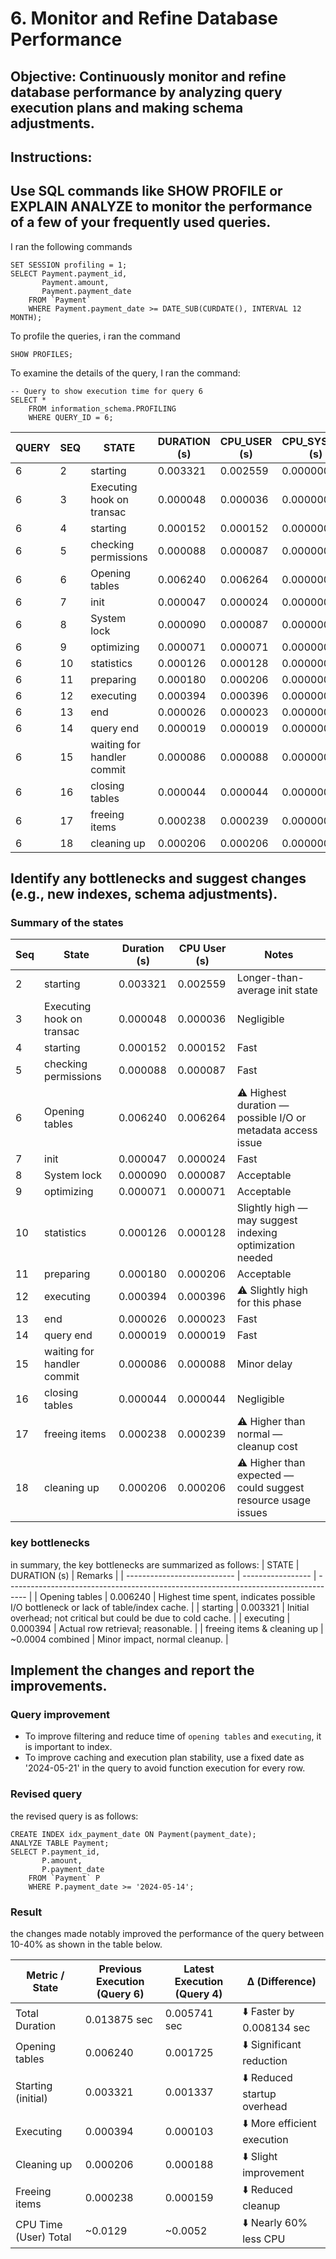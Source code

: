 # 6. Monitor and Refine Database Performance

## Objective: Continuously monitor and refine database performance by analyzing query execution plans and making schema adjustments.

## Instructions:

## Use SQL commands like SHOW PROFILE or EXPLAIN ANALYZE to monitor the performance of a few of your frequently used queries.
I ran the following commands
```
SET SESSION profiling = 1;
SELECT Payment.payment_id,
       Payment.amount,
       Payment.payment_date
    FROM `Payment`
    WHERE Payment.payment_date >= DATE_SUB(CURDATE(), INTERVAL 12 MONTH);
```

To profile the queries, i ran the command
```
SHOW PROFILES;
```

To examine the details of the query, I ran the command:
```
-- Query to show execution time for query 6
SELECT *
    FROM information_schema.PROFILING
    WHERE QUERY_ID = 6;
```

| QUERY | SEQ | STATE                      | DURATION (s) | CPU\_USER (s) | CPU\_SYSTEM (s) |
| ----- | --- | -------------------------- | ------------ | ------------- | --------------- |
| 6     | 2   | starting                   | 0.003321     | 0.002559      | 0.000000        |
| 6     | 3   | Executing hook on transac  | 0.000048     | 0.000036      | 0.000000        |
| 6     | 4   | starting                   | 0.000152     | 0.000152      | 0.000000        |
| 6     | 5   | checking permissions       | 0.000088     | 0.000087      | 0.000000        |
| 6     | 6   | Opening tables             | 0.006240     | 0.006264      | 0.000000        |
| 6     | 7   | init                       | 0.000047     | 0.000024      | 0.000000        |
| 6     | 8   | System lock                | 0.000090     | 0.000087      | 0.000000        |
| 6     | 9   | optimizing                 | 0.000071     | 0.000071      | 0.000000        |
| 6     | 10  | statistics                 | 0.000126     | 0.000128      | 0.000000        |
| 6     | 11  | preparing                  | 0.000180     | 0.000206      | 0.000000        |
| 6     | 12  | executing                  | 0.000394     | 0.000396      | 0.000000        |
| 6     | 13  | end                        | 0.000026     | 0.000023      | 0.000000        |
| 6     | 14  | query end                  | 0.000019     | 0.000019      | 0.000000        |
| 6     | 15  | waiting for handler commit | 0.000086     | 0.000088      | 0.000000        |
| 6     | 16  | closing tables             | 0.000044     | 0.000044      | 0.000000        |
| 6     | 17  | freeing items              | 0.000238     | 0.000239      | 0.000000        |
| 6     | 18  | cleaning up                | 0.000206     | 0.000206      | 0.000000        |

## Identify any bottlenecks and suggest changes (e.g., new indexes, schema adjustments).
### Summary of the states

| Seq | State                      | Duration (s) | CPU User (s) | Notes                                                         |
| --- | -------------------------- | ------------ | ------------ | ------------------------------------------------------------- |
| 2   | starting                   | 0.003321     | 0.002559     | Longer-than-average init state                                |
| 3   | Executing hook on transac  | 0.000048     | 0.000036     | Negligible                                                    |
| 4   | starting                   | 0.000152     | 0.000152     | Fast                                                          |
| 5   | checking permissions       | 0.000088     | 0.000087     | Fast                                                          |
| 6   | Opening tables             | 0.006240     | 0.006264     | ⚠️ Highest duration — possible I/O or metadata access issue   |
| 7   | init                       | 0.000047     | 0.000024     | Fast                                                          |
| 8   | System lock                | 0.000090     | 0.000087     | Acceptable                                                    |
| 9   | optimizing                 | 0.000071     | 0.000071     | Acceptable                                                    |
| 10  | statistics                 | 0.000126     | 0.000128     | Slightly high — may suggest indexing optimization needed      |
| 11  | preparing                  | 0.000180     | 0.000206     | Acceptable                                                    |
| 12  | executing                  | 0.000394     | 0.000396     | ⚠️ Slightly high for this phase                               |
| 13  | end                        | 0.000026     | 0.000023     | Fast                                                          |
| 14  | query end                  | 0.000019     | 0.000019     | Fast                                                          |
| 15  | waiting for handler commit | 0.000086     | 0.000088     | Minor delay                                                   |
| 16  | closing tables             | 0.000044     | 0.000044     | Negligible                                                    |
| 17  | freeing items              | 0.000238     | 0.000239     | ⚠️ Higher than normal — cleanup cost                          |
| 18  | cleaning up                | 0.000206     | 0.000206     | ⚠️ Higher than expected — could suggest resource usage issues |

### key bottlenecks
in summary, the key bottlenecks are summarized as follows:
| STATE                       | DURATION (s)      | Remarks                                                                             |
| --------------------------- | ----------------- | ----------------------------------------------------------------------------------- |
| Opening tables              | 0.006240          | Highest time spent, indicates possible I/O bottleneck or lack of table/index cache. |
| starting                    | 0.003321          | Initial overhead; not critical but could be due to cold cache.                      |
| executing                   | 0.000394          | Actual row retrieval; reasonable.                                                   |
| freeing items & cleaning up | \~0.0004 combined | Minor impact, normal cleanup.                                                       |


## Implement the changes and report the improvements.

### Query improvement
- To improve filtering and reduce time of `opening tables` and `executing`, it is important to index.
- To improve caching and execution plan stability, use a fixed date as '2024-05-21' in the query to avoid function execution for every row.

### Revised query
the revised query is as follows:

```
CREATE INDEX idx_payment_date ON Payment(payment_date);
ANALYZE TABLE Payment;
SELECT P.payment_id,
       P.amount,
       P.payment_date
    FROM `Payment` P 
    WHERE P.payment_date >= '2024-05-14';
```

### Result
the changes made notably improved the performance of the query between 10-40% as shown in the table below.

| Metric / State        | Previous Execution (Query 6) | Latest Execution (Query 4) | Δ (Difference)              |
| --------------------- | ---------------------------- | -------------------------- | --------------------------- |
| Total Duration        | 0.013875 sec                 | 0.005741 sec               | ⬇️ Faster by 0.008134 sec   |
| Opening tables        | 0.006240                     | 0.001725                   | ⬇️ Significant reduction    |
| Starting (initial)    | 0.003321                     | 0.001337                   | ⬇️ Reduced startup overhead |
| Executing             | 0.000394                     | 0.000103                   | ⬇️ More efficient execution |
| Cleaning up           | 0.000206                     | 0.000188                   | ⬇️ Slight improvement       |
| Freeing items         | 0.000238                     | 0.000159                   | ⬇️ Reduced cleanup          |
| CPU Time (User) Total | \~0.0129                     | \~0.0052                   | ⬇️ Nearly 60% less CPU      |
